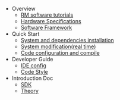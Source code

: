 
* Overview
  * [RM software tutorials](en/rm_software.md)
  * [Hardware Specifications](en/hardware_specifications.md)
  * [Software Framework](en/software_framework.md)
* Quick Start
  * [System and dependencies installation](en/quick_start/installation.md)
  * [System modification(real time)](en/quick_start/modification.md)
  * [Code configuration and compile](en/quick_start/code_configuration.md)
* Developer Guide
  * [IDE config](en/dev_guide/ide_config.md)
  * [Code Style](en/dev_guide/code_style.md)
* Introduction Doc
  * [SDK](en/digging_deeper/sdk_docs/architecture.md)
  * [Theory](en/digging_deeper/theory/theory_lover.md)
